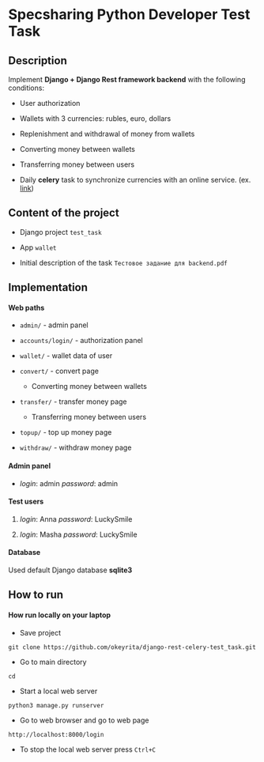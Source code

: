# Specsharing Python Developer Test Task

## Description

Implement __Django + Django Rest framework backend__ with the following conditions:

* User authorization

* Wallets with 3 currencies: rubles, euro, dollars

* Replenishment and withdrawal of money from wallets

* Converting money between wallets

* Transferring money between users

* Daily __celery__ task to synchronize currencies with an online service. (ex. [link](https://www.cbr-xml-daily.ru/daily.xml​))

## Content of the project

* Django project `test_task`

* App `wallet`

* Initial description of the task `Тестовое задание для backend.pdf`

## Implementation

#### Web paths

* `admin/` - admin panel

* `accounts/login/` - authorization panel

* `wallet/` - wallet data of user

* `convert/` - convert page
    * Converting money between wallets

* `transfer/` - transfer money page
    * Transferring money between users

* `topup/` - top up money page

* `withdraw/` - withdraw money page

#### Admin panel 

* _login_: admin
_password_: admin

#### Test users

1. _login_: Anna 
_password_: LuckySmile

2. _login_: Masha 
_password_: LuckySmile

#### Database

Used default Django database __sqlite3__

## How to run 

#### How run locally on your laptop

* Save project 
```
git clone https://github.com/okeyrita/django-rest-celery-test_task.git
```
* Go to main directory
```
cd 
```
* Start a local web server
```
python3 manage.py runserver
```
* Go to web browser and go to web page
```
http://localhost:8000/login
```
* To stop the local web server press `Ctrl+C`
